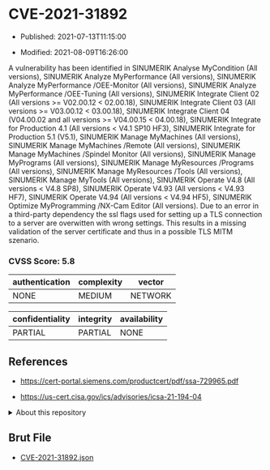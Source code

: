 # CVE-2021-31892

- Published: 2021-07-13T11:15:00

- Modified: 2021-08-09T16:26:00

A vulnerability has been identified in SINUMERIK Analyse MyCondition (All versions), SINUMERIK Analyze MyPerformance (All versions), SINUMERIK Analyze MyPerformance /OEE-Monitor (All versions), SINUMERIK Analyze MyPerformance /OEE-Tuning (All versions), SINUMERIK Integrate Client 02 (All versions >= V02.00.12 < 02.00.18), SINUMERIK Integrate Client 03 (All versions >= V03.00.12 < 03.00.18), SINUMERIK Integrate Client 04 (V04.00.02 and all versions >= V04.00.15 < 04.00.18), SINUMERIK Integrate for Production 4.1 (All versions < V4.1 SP10 HF3), SINUMERIK Integrate for Production 5.1 (V5.1), SINUMERIK Manage MyMachines (All versions), SINUMERIK Manage MyMachines /Remote (All versions), SINUMERIK Manage MyMachines /Spindel Monitor (All versions), SINUMERIK Manage MyPrograms (All versions), SINUMERIK Manage MyResources /Programs (All versions), SINUMERIK Manage MyResources /Tools (All versions), SINUMERIK Manage MyTools (All versions), SINUMERIK Operate V4.8 (All versions < V4.8 SP8), SINUMERIK Operate V4.93 (All versions < V4.93 HF7), SINUMERIK Operate V4.94 (All versions < V4.94 HF5), SINUMERIK Optimize MyProgramming /NX-Cam Editor (All versions). Due to an error in a third-party dependency the ssl flags used for setting up a TLS connection to a server are overwitten with wrong settings. This results in a missing validation of the server certificate and thus in a possible TLS MITM szenario.

### CVSS Score: **5.8**

| authentication | complexity | vector |
| --- | --- | --- |
| NONE | MEDIUM | NETWORK |

| confidentiality | integrity | availability |
| --- | --- | --- |
| PARTIAL | PARTIAL | NONE |

## References

* https://cert-portal.siemens.com/productcert/pdf/ssa-729965.pdf

* https://us-cert.cisa.gov/ics/advisories/icsa-21-194-04

<details>
<summary>About this repository</summary> 

  This repository is part of the project [Live Hack CVE](https://github.com/Live-Hack-CVE). Main website can be found [www.live-hack.org](https://www.live-hack.org) 
  
  Made by [Sn0wAlice](https://github.com/Sn0wAlice) for the people that care about security and need to have a feed of the latest CVEs. Hope you enjoy it, don't forget to star the repo and follow me on [Twitter](https://twitter.com/Sn0wAlice) and [Github](https://github.com/Sn0wAlice). And that is my [personnal website](https://www.alice-snow.me/)

  - [Home Page](https://github.com/Live-Hack-CVE)
  - [Framework](https://github.com/Live-Hack-CVE/cve-framework)
  - [CVE database](https://github.com/Live-Hack-CVE/full_database)
  - [Changelog](https://github.com/Live-Hack-CVE/Changelog)
</details>

## Brut File

* [CVE-2021-31892.json](https://raw.githubusercontent.com/Live-Hack-CVE/full_database/main/cves/2021/CVE-2021-31892.json)


